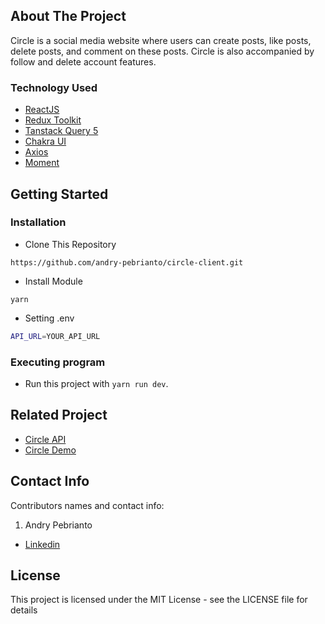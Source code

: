<!-- ABOUT THE PROJECT -->
## About The Project

Circle is a social media website where users can create posts, like posts, delete posts, and comment on these posts. Circle is also accompanied by follow and delete account features. 

### Technology Used
- [ReactJS](https://react.dev/)
- [Redux Toolkit](https://redux-toolkit.js.org/)
- [Tanstack Query 5](https://tanstack.com/query/v5/)
- [Chakra UI](https://chakra-ui.com/)
- [Axios](https://github.com/axios/axios)
- [Moment](https://momentjs.com/)
  
<!-- GETTING STARTED -->
## Getting Started

### Installation
- Clone This Repository

`https://github.com/andry-pebrianto/circle-client.git`

- Install Module

`yarn`

- Setting .env

```bash
API_URL=YOUR_API_URL
```

### Executing program

- Run this project with `yarn run dev`.

<!-- RELATED PROJECT -->
## Related Project

- [Circle API](https://github.com/andry-pebrianto/circle-api)
- [Circle Demo](https://circle-community.netlify.app/)

<!-- CONTACT INFO -->
## Contact Info

Contributors names and contact info:

1. Andry Pebrianto

- [Linkedin](https://www.linkedin.com/in/andry-pebrianto)

## License 

This project is licensed under the MIT License - see the LICENSE file for details 
